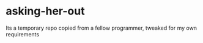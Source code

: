 # asking-her-out
Its a temporary repo copied from a fellow programmer, tweaked for my own requirements

